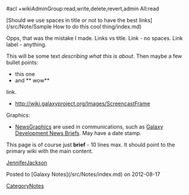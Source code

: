 #acl +wikiAdminGroup:read,write,delete,revert,admin All:read

<div class='noteItemHeader'>[Should we use spaces in title or not to have the best links](/src/Note/Ssmple How to do this cool thing/index.md)</div>

Opps, that was the mistake I made. Links vs title. Link - no spaces. Link label - anything.

This will be some text *describing what this is about*. Then maybe a few bullet points:

* this one
* and ** wow**

[<Screencast>](/src/screencast/fake/index.md) link.
* http://wiki.galaxyproject.org/Images/ScreencastFrame

Graphics:
* [NewsGraphics](/src/Images/NewsGraphics/index.md) are used in communications, such as [Galaxy Development News Briefs](/src/DevNewsBriefs/index.md). May have a date stamp.

This page is of course just **brief** - 10 lines max. It should point to the primary wiki with the main content. 

[JenniferJackson](/src/JenniferJackson/index.md)

<div class='noteItemFooter'>Posted to [Galaxy Notes](/src/Notes/index.md) on 2012-08-17</div>

[CategoryNotes](/src/CategoryNotes/index.md)
